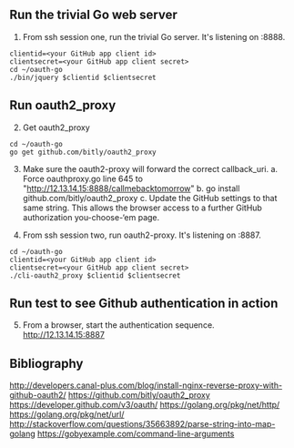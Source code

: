 ## Run the trivial Go web server

1. From ssh session one, run the trivial Go server. It's listening on :8888.
```
clientid=<your GitHub app client id>
clientsecret=<your GitHub app client secret>
cd ~/oauth-go
./bin/jquery $clientid $clientsecret
```

## Run oauth2_proxy

2. Get oauth2_proxy
```
cd ~/oauth-go
go get github.com/bitly/oauth2_proxy
```
3. Make sure the oauth2-proxy will forward the correct callback_uri.
   a. Force oauthproxy.go line 645 to "http://12.13.14.15:8888/callmebacktomorrow" 
   b. go install github.com/bitly/oauth2_proxy
   c. Update the GitHub settings to that same string. This allows the browser access to a further GitHub authorization you-choose-‘em page.

4. From ssh session two, run oauth2-proxy. It's listening on :8887.
```
cd ~/oauth-go
clientid=<your GitHub app client id>
clientsecret=<your GitHub app client secret>
./cli-oauth2_proxy $clientid $clientsecret
```

## Run test to see Github authentication in action
5. From a browser, start the authentication sequence.
http://12.13.14.15:8887

## Bibliography
http://developers.canal-plus.com/blog/install-nginx-reverse-proxy-with-github-oauth2/
https://github.com/bitly/oauth2_proxy
https://developer.github.com/v3/oauth/
https://golang.org/pkg/net/http/
https://golang.org/pkg/net/url/
http://stackoverflow.com/questions/35663892/parse-string-into-map-golang
https://gobyexample.com/command-line-arguments

